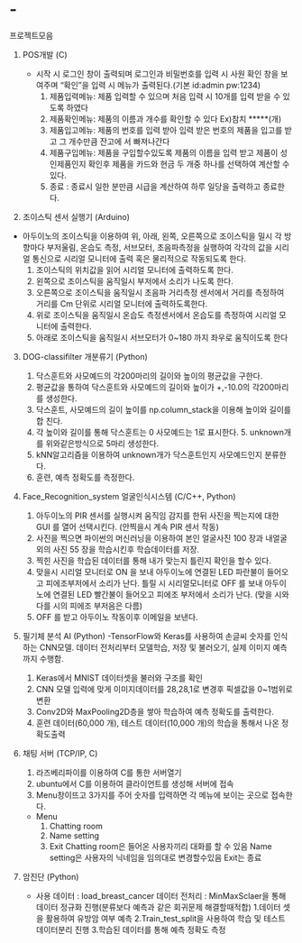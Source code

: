 # -
프로젝트모음

1. POS개발 (C)
   - 시작 시 로그인 창이 출력되며 로그인과 비밀번호를 입력 시 사원 확인 창을 보여주며 “확인”을 입력 시
     메뉴가 출력된다.(기본 id:admin pw:1234)
     1. 제품입력메뉴: 제품 입력할 수 있으며 처음 입력 시 10개를 입력 받을 수 있도록 하였다
     2. 제품확인메뉴: 제품의 이름과 개수를 확인할 수 있다
        Ex)참치 *****(개)
     3. 제품입고메뉴: 제품의 번호를 입력 받아 입력 받은 번호의 제품을 입고를 받고 그 개수만큼 잔고에
        서 빠져나간다
     4. 제품구입메뉴: 제품을 구입할수있도록 제품의 이름을 입력 받고 제품이 성인제품인지 확인후 제품을
        카드와 현금 두 개중 하나를 선택하여 계산할 수 있다.
     5. 종료 : 종료시 일한 분만큼 시급을 계산하여 하루 일당을 출력하고 종료한다.

2. 조이스틱 센서 실행기 (Arduino)
  - 아두이노의 조이스틱을 이용하여 위, 아래, 왼쪽, 오른쪽으로 조이스틱을 밀시 각 방향마다
    부저울림, 온습도 측정, 서브모터, 초음파측정을 실행하여 각각의 값을 시리얼 통신으로 시리얼
    모니터에 출력 혹은 물리적으로 작동되도록 한다.
    1. 조이스틱의 위치값을 읽어 시리얼 모니터에 출력하도록 한다.
    2. 왼쪽으로 조이스틱을 움직일시 부저에서 소리가 나도록 한다.
    3. 오른쪽으로 조이스틱을 움직일시 초음파 거리측정 센서에서 거리를 측정하여 거리를
       Cm 단위로 시리얼 모니터에 출력하도록한다.
    4. 위로 조이스틱을 움직일시 온습도 측정센서에서 온습도를 측정하여 시리얼 모니터에
      출력한다.
    5. 아래로 조이스틱을 움직일시 서브모터가 0~180 까지 좌우로 움직이도록 한다

3. DOG-classifilter 개분류기 (Python)
   1. 닥스훈트와 사모예드의 각200마리의 길이와 높이의 평균값을 구한다.
   2. 평균값을 통하여 닥스훈트와 사모예드의 길이와 높이가 +,-10.0의 각200마리를
      생성한다.
   3. 닥스훈트, 사모예드의 길이 높이를 np.column_stack을 이용해 높이와 길이를 합
      친다.
   4. 각 높이와 길이를 통해 닥스훈트는 0 사모예드는 1로 표시한다. 5. unknown개를 위와같은방식으로 5마리 생성한다.
   5. kNN알고리즘을 이용하여 unknown개가 닥스훈트인지 사모예드인지 분류한다.
   6. 훈련, 예측 정확도를 측정한다.

4. Face_Recognition_system 얼굴인식시스템 (C/C++, Python)
   1. 아두이노의 PIR 센서를 실행시켜 움직임 감지를 한뒤 사진을 찍는지에 대한 GUI 를 열어
      선택시킨다. (안찍을시 계속 PIR 센서 작동)
   2. 사진을 찍으면 파이썬의 머신러닝을 이용하여 본인 얼굴사진 100 장과 내얼굴 외의 사진
    55 장을 학습시킨후 학습데이터를 저장.
   3. 찍힌 사진을 학습된 데이터를 통해 내가 맞는지 틀린지 확인을 할수 있다.
   4. 맞을시 시리얼 모니터로 ON 을 보내 아두이노에 연결된 LED 파란불이 들어오고
      피에조부저에서 소리가 난다. 틀릴 시 시리얼모니터로 OFF 를 보내 아두이노에 연결된
      LED 빨간불이 들어오고 피에조 부저에서 소리가 난다. (맞을 시와 다를 시의 피에조
      부저음은 다름)
   5. OFF 를 받고 아두이노 작동이후 이메일을 보낸다.

5. 필기체 분석 AI (Python)
   -TensorFlow와 Keras를 사용하여 손글씨 숫자를 인식하는 CNN모델. 데이터 전처리부터 모델학습, 저장 및 불러오기, 실제 이미지 예측까지 수행함.
    1. Keras에서 MNIST 데이터셋을 불러와 구조를 확인
    2. CNN 모델 입력에 맞게 이미지데이터를 28,28,1로 변경후 픽셀값을 0~1범위로 변환
    3. Conv2D와 MaxPooling2D층을 쌓아 학습하여 예측 정확도를 출력한다.
    4. 훈련 데이터(60,000 개), 테스트 데이터(10,000 개)의 학습을 통해서 나온 정확도출력

6. 채팅 서버 (TCP/IP, C)
   1. 라즈베리파이를 이용하여 C를 통한 서버열기
   2. ubuntu에서 C를 이용하여 클라이언트를 생성해 서버에 접속
   3. Menu창이뜨고 3가지를 주어 숫자를 입력하면 각 메뉴에 보이는 곳으로 접속한
      다.
   - Menu
     1. Chatting room
     2. Name setting
     3. Exit
     Chatting room은 들어온 사용자끼리 대화를 할 수 있음
     Name setting은 사용자의 닉네임을 임의대로 변경할수있음
     Exit는 종료
7. 암진단 (Python)
   - 사용 데이터 : load_breast_cancer
     데이터 전처리 : MinMaxSclaer을 통해 데이터 정규화 진행(분류보다 예측과 같은 회귀문제 해결할때적합)
     1.데이터 셋을 활용하여 유방암 여부 예측
     2.Train_test_split을 사용하여 학습 및 테스트 데이터분리 진행
     3.학습된 데이터를 통해 예측 정확도 측정
